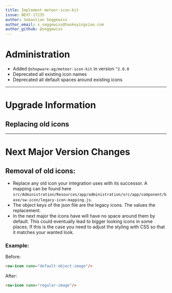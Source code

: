 ```yaml
---
title: Implement meteor-icon-kit
issue: NEXT-17235
author: Sebastian Seggewiss
author_email: s.seggewiss@haokeyingxiao.com
author_github: @seggewiss
---
```

# Administration
* Added `@shopware-ag/meteor-icon-kit` in version `^2.0.0`
* Deprecated all existing icon names
* Deprecated all default spaces around existing icons
___
# Upgrade Information
## Replacing old icons
___
# Next Major Version Changes
## Removal of old icons:
* Replace any old icon your integration uses with its successor. A mapping can be found here `src/Administration/Resources/app/administration/src/app/component/base/sw-icon/legacy-icon-mapping.js`.
* The object keys of the json file are the legacy icons. The values the replacement.
* In the next major the icons have will have no space around them by default. This could eventually lead to bigger looking icons in some places. If this is the case you need to adjust the styling with CSS so that it matches your wanted look.

### Example:
Before:

```html
<sw-icon name="default-object-image"/>
```

After:
```html
<sw-icon name="regular-image"/>
```
